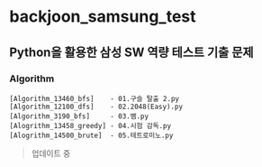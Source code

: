 # backjoon_samsung_test
## Python을 활용한 삼성 SW 역량 테스트 기출 문제

### Algorithm
```
[Algorithm_13460_bfs]    - 01.구슬 탈출 2.py
[Algorithm_12100_dfs]    - 02.2048(Easy).py
[Algorithm_3190_bfs]     - 03.뱀.py
[Alogrithm_13458_greedy] - 04.시험 감독.py
[Alogrithm_14500_brute]  - 05.테트로미노.py
```

> 업데이트 중
